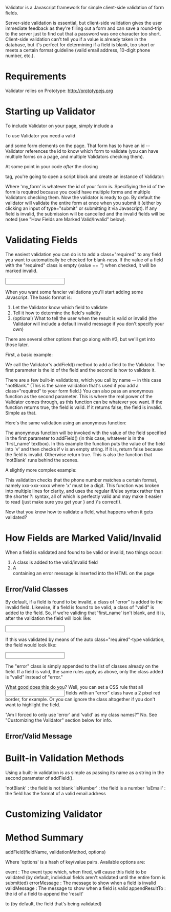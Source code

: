 Validator is a Javascript framework for simple client-side validation of form fields.

Server-side validation is essential, but client-side validation gives the user
immediate feedback as they're filling out a form and can save a round-trip to the
server just to find out that a password was one character too short. Client-side
validation can't tell you if a value is already taken in the database, but it's
perfect for determining if a field is blank, too short or meets a certain format
guideline (valid email address, 10-digit phone number, etc.).


Requirements
============
Validator relies on Prototype: http://prototypejs.org


Starting up Validator
=====================
To include Validator on your page, simply include a <script> tag to the .js files:

  <script type="text/javascript" src="/javascripts/prototype.js"></script>
  <script type="text/javascript" src="/javascripts/validator.js"></script>

To use Validator you need a valid <form> and some form elements on the page. That
form has to have an id -- Validator references the id to know which form to
validate (you can have multiple forms on a page, and multiple Validators checking
them). 

At some point in your code *after* the closing </form> tag, you're going to open a
script block and create an instance of Validator:

  <script type="text/javascript">
    var v = new Validator('my_form');
  </script>

Where 'my_form' is whatever the id of your form is. Specifiying the id of the form
is required because you could have multiple forms and multiple Validators checking
them. Now the validator is ready to go. By default the validator will validate the
entire form at once when you submit it (either by clicking an input of type="submit"
or submitting it via Javascript). If any field is invalid, the submission will be 
cancelled and the invalid fields will be noted (see "How Fields are Marked
Valid/Invalid" below).


Validating Fields
=================
The easiest validation you can do is to add a class="required" to any field you
want to automatically be checked for blank-ness. If the value of a field with the
"required" class is empty (value == '') when checked, it will be marked invalid.

  <input type="text" name="first_name" id="first_name" class="required" />

When you want some fancier validations you'll start adding some Javascript.
The basic format is:
  
  1. Let the Validator know which field to validate
  2. Tell it how to determine the field's validity
  3. (optional) What to tell the user when the result is valid or invalid (the
     Validator will include a default invalid message if you don't specify your own)

There are several other options that go along with #3, but we'll get into those
later.

First, a basic example:

  <script type="text/javascript">
    var v = new Validator('my_form');
    v.addField('first_name','notBlank');
  </script>

We call the Validator's addField() method to add a field to the Validator. The
first parameter is the id of the field and the second is how to validate it.

There are a few built-in validations, which you call by name -- in this case
"notBlank." (This is the same validation that's used if you add a class="required"
to your form field.)  You can also pass an anonymous function as the second parameter.
This is where the real power of the Validator comes through, as this function
can be whatever you want. If the function returns true, the field is valid. If
it returns false, the field is invalid. Simple as that.

Here's the same validation using an anonymous function:

  <script type="text/javascript">
    var v = new Validator('my_form');
    v.addField('first_name', function(v) { return v == '' ? false : true });
  </script>

The anonymous function will be invoked with the value of the field specified in
the first parameter to addField() (in this case, whatever is in the 'first_name'
textbox). In this example the function puts the value of the field into 'v' and 
then checks if v is an empty string. If it is, return false because the field is 
invalid. Otherwise return true. This is also the function that 'notBlank' runs 
behind the scenes.

A slightly more complex example:

  <script type="text/javascript">
    var v = new Validator('my_form');
    v.addField( 'phone_number', 
                function(v) { 
		  if (v.match(/\d{3}-\d{3}-\d{4}/)) {
		    return true;
		  } else {
		    return false ;
		  }
		}
              );
  </script>

This validation checks that the phone number matches a certain format, namely
xxx-xxx-xxxx where 'x' must be a digit. This function was broken into multiple
lines for clarity, and uses the regular if/else syntax rather than the shorter
?: syntax, all of which is perfectly valid and may make it easier to read (just
make sure you get your } and )'s correct!).

Now that you know how to validate a field, what happens when it gets validated?


How Fields are Marked Valid/Invalid
===================================
When a field is validated and found to be valid or invalid, two things occur:

  1. A class is added to the valid/invalid field
  2. A <div> containing an error message is inserted into the HTML on the page

Error/Valid Classes
-------------------
By default, if a field is found to be invalid, a class of "error" is added to the
invalid field. Likewise, if a field is found to be valid, a class of "valid" is
added to the field. So, if we're validing that 'first_name' isn't blank, and it
is, after the validation the field will look like:

  <input type="text" name="first_name" id="first_name" class="error" />

If this was validated by means of the auto class="required"-type validation,
the field would look like:

  <input type="text" name="first_name" id="first_name" class="required error" />

The "error" class is simply appended to the list of classes already on the field.
If a field is valid, the same rules apply as above, only the class added is
"valid" instead of "error."

What good does this do you? Well, you can set a CSS rule that all <input> fields
with an "error" class have a 2 pixel red border, for example. Or you can ignore
the class altogether if you don't want to highlight the field.

"Am I forced to only use 'error' and 'valid' as my class names?"  No. See
"Customizing the Validator" section below for info.

Error/Valid Message
-------------------






Built-in Validation Methods
===========================
Using a built-in validation is as simple as passing its name as a string in the
second parameter of addField().

'notBlank' : the field is not blank
'isNumber' : the field is a number
'isEmail' : the field has the format of a valid email address




Customizing Validator
=====================



Method Summary
==============
addField(fieldName, validationMethod, options)

Where 'options' is a hash of key/value pairs. Available options are:

  event : The event type which, when fired, will cause this field to be
          validated (by default, individual fields aren't validated until the
	  entire form is submitted)
  errorMessage : The message to show when a field is invalid
  validMessage : The message to show when a field is valid
  appendResultTo : the id of a field to append the 'result' <div> to
                   (by default, the field that's being validated)
